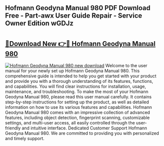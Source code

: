 ## Hofmann Geodyna Manual 980 PDF Download Free - Part-awx User Guide Repair - Service Owner Edition wGDJz

# <h2><a href="http://bc61251.oget.top/?id=Hofmann+Geodyna+Manual+980">🔗Download New 👉🔴 Hofmann Geodyna Manual 980</a></h2>

[![Hofmann Geodyna Manual 980 new download](https://i.imgur.com/5g1atiW.png)](http://bc61251.oget.top/?id=Hofmann+Geodyna+Manual+980)
Welcome to the user manual for your newly set up Hofmann Geodyna Manual 980. This comprehensive guide is intended to help you get started with your product and provide you with a thorough understanding of its features, functions, and capabilities. You will find clear instructions for installation, usage, maintenance, and troubleshooting. To make the most of your Hofmann Geodyna Manual 980, please read this user manual carefully. It contains step-by-step instructions for setting up the product, as well as detailed information on how to use its various features and capabilities. Hofmann Geodyna Manual 980 comes with an impressive collection of advanced features, including object detection, fingerprint scanning, customizable settings, and multi-user access, all easily controlled through the user-friendly and intuitive interface. Dedicated Customer Support Hofmann Geodyna Manual 980. We are committed to providing you with personalized and timely support.
